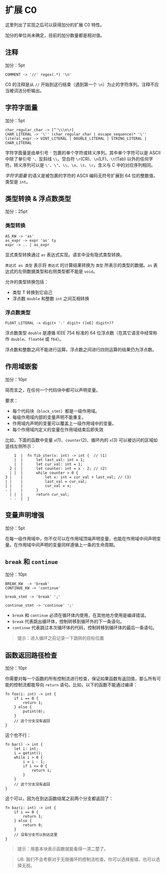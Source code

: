 # 扩展 C0

这里列出了实现之后可以获得加分的扩展 C0 特性。

加分的单位尚未确定，目前的加分数量都是相对值。

## 注释

加分：5pt

```
COMMENT -> '//' regex(.*) '\n'
```

C0 的注释是从 `//` 开始到这行结束（遇到第一个 `\n`）为止的字符序列。注释不应当被词法分析输出。

## 字符字面量

加分：5pt

```
char_regular_char -> [^'\\\n\r]
CHAR_LITERAL -> '\'' (char_regular_char | escape_sequence)* '\''
literal_expr -> UINT_LITERAL | DOUBLE_LITERAL | STRING_LITERAL | CHAR_LITERAL
```

字符字面量是由单引号 `'` 包裹的单个字符或转义序列。其中单个字符可以是 ASCII 中除了单引号 `'`、反斜线 `\\`、空白符 `\r`(CR)、`\n`(LF)、`\t`(Tab) 以外的任何字符。转义序列可以是 `\'`、`\"`、`\\`、`\n`、`\t`、`\r`，含义与 C 中的对应序列相同。

_字符字面量_ 的语义是被包裹的字符的 ASCII 编码无符号扩展到 64 位的整数值，类型是 `int`。

## 类型转换 & 浮点数类型

加分：25pt

### 类型转换

```
AS_KW -> 'as'
as_expr -> expr 'as' ty
expr -> .. | as_expr
```

显式类型转换通过 `as` 表达式实现。语言中没有隐式类型转换。

`表达式 as 类型` 表示将 `表达式` 的计算结果转换为 `类型` 所表示的类型的数据。`as` 表达式的左侧数据类型和右侧类型都不能是 `void`。

允许的类型转换包括：

- 类型 T 转换到它自己
- 浮点数 `double` 和整数 `int` 之间互相转换

### 浮点数类型

```
FLOAT_LITERAL -> digit+ '.' digit+ ([eE] digit+)?
```

浮点数类型 `double` 是遵循 IEEE 754 标准的 64 位浮点数（在其它语言中经常称作 `double`、`float64` 或 `f64`）。

浮点数和整数之间不能进行运算。浮点数之间进行四则运算的结果仍为浮点数。

## 作用域嵌套

加分：10pt

简而言之，在任何一个代码块中都可以声明变量。

要求：

- 每个代码块（`block_stmt`）都是一级作用域。
- 每级作用域内部的变量声明不能重复。
- 作用域内声明的变量可以覆盖上一级作用域中的变量。
- 每个作用域内定义的变量在作用域结束后即失效

比如，下面的函数中变量 `x`(1)、`counter`(2)、循环内的 `x`(3) 可以被访问的区域如竖线左侧所示：

```rust,ignore
    1  |  fn fib_iter(x: int) -> int {  // (1)
    |  |      let last_val: int = 1;
    |  |      let cur_val: int = 1;
  2 |  |      let counter: int = x - 2; // (2)
  | |  |      while counter > 0 {
3 |    |          let x: int = cur_val + last_val; // (3)
| |    |          last_val = cur_val;
| |    |          cur_val = x;
- |    |      }
  | |  |      return cur_val;
  - -  |  }
```

## 变量声明增强

加分：5pt

在每一级作用域中，你不仅可以在作用域顶端声明变量，也能在作用域中间声明变量。在作用域中间声明的变量同样遵循上一条的生命周期。

## `break` 和 `continue`

加分：10pt

```
BREAK_KW  -> 'break'
CONTINUE_KW -> 'continue'

break_stmt -> 'break' ';'

continue_stmt -> 'continue' ';'
```

- `break` 和 `continue` 必须在循环体内使用，在其他地方使用是编译错误。
- `break` 代表跳出循环体，控制转移到循环外的下一条语句。
- `continue` 代表跳过本次循环体的代码，控制转移到循环体的最后一条语句。

> 提示：进入循环之前记录一下跳转的目标位置

## 函数返回路径检查

加分：10pt

你需要对每一个函数的所有控制流进行检查，保证如果函数有返回值，那么所有可能的控制流都能导向 `return` 语句。比如，以下的函数不能通过编译：

```rust,ignore
fn foo(i: int) -> int {
    if i == 0 {
        return 1;
    } else {
        putint(0);
    }
    // 这个分支没有返回
}
```

这个也不行：

```rust,ignore
fn bar() -> int {
    let i: int;
    i = getint();
    while i > 0 {
        i = i - 1;
        if i <= 0 {
            return i;
        }
    }
    // 这个分支没有返回
}
```

这个可以，因为在到达函数结尾之前两个分支都返回了：

```rust,ignore
fn baz(i: int) -> int {
    if i == 0 {
        return 1;
    } else {
        return 0;
    }
    // 没有分支可以到达这里
}
```

> 提示：用基本块表示函数就能看得一清二楚了。

> UB: 我们不会考察对于无限循环的控制流检查。你可以选择报错，也可以选择无视。
